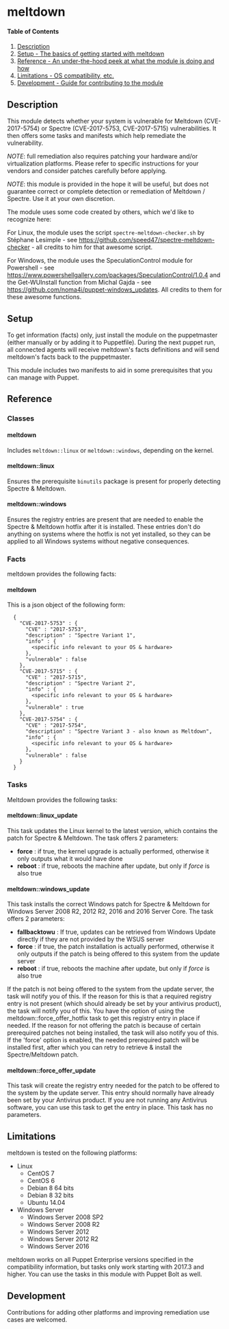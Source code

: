 
# meltdown

#### Table of Contents

1. [Description](#description)
2. [Setup - The basics of getting started with meltdown](#setup)
4. [Reference - An under-the-hood peek at what the module is doing and how](#reference)
5. [Limitations - OS compatibility, etc.](#limitations)
6. [Development - Guide for contributing to the module](#development)

## Description

This module detects whether your system is vulnerable for Meltdown (CVE-2017-5754) or Spectre (CVE-2017-5753, CVE-2017-5715) vulnerabilities. It then offers some tasks and manifests which help remediate the vulnerability. 

*NOTE*: full remediation also requires patching your hardware and/or virtualization platforms. Please refer to specific instructions for your vendors and consider patches carefully before applying.

*NOTE*: this module is provided in the hope it will be useful, but does not guarantee correct or complete detection or remediation of Meltdown / Spectre. Use it at your own discretion.

The module uses some code created by others, which we'd like to recognize here:

For Linux, the module uses the script ``spectre-meltdown-checker.sh`` by Stéphane Lesimple - see https://github.com/speed47/spectre-meltdown-checker - all credits to him for that awesome script.

For Windows, the module uses the SpeculationControl module for Powershell - see https://www.powershellgallery.com/packages/SpeculationControl/1.0.4 and the Get-WUInstall function from Michal Gajda - see https://github.com/noma4i/puppet-windows_updates. All credits to them for these awesome functions.

## Setup

To get information (facts) only, just install the module on the puppetmaster (either manually or by adding it to Puppetfile). During the next puppet run, all connected agents will receive meltdown's facts definitions and will send meltdown's facts back to the puppetmaster.

This module includes two manifests to aid in some prerequisites that you can manage with Puppet.

## Reference

### Classes

#### meltdown

Includes `meltdown::linux` or `meltdown::windows`, depending on the kernel.

#### meltdown::linux

Ensures the prerequisite ``binutils`` package is present for properly detecting Spectre & Meltdown.

#### meltdown::windows

Ensures the registry entries are present that are needed to enable the Spectre & Meltdown hotfix after it is installed. These entries don't do anything on systems where the hotfix is not yet installed, so they can be applied to all Windows systems without negative consequences.

### Facts

meltdown provides the following facts:

#### meltdown

This is a json object of the following form:
```
  {
    "CVE-2017-5753" : {
      "CVE" : "2017-5753",
      "description" : "Spectre Variant 1",
      "info" : {
        <specific info relevant to your OS & hardware>
      },
      "vulnerable" : false
    },
    "CVE-2017-5715" : {
      "CVE" : "2017-5715",
      "description" : "Spectre Variant 2",
      "info" : {
        <specific info relevant to your OS & hardware>
      },
      "vulnerable" : true
    },
    "CVE-2017-5754" : {
      "CVE" : "2017-5754",
      "description" : "Spectre Variant 3 - also known as Meltdown",
      "info" : {
        <specific info relevant to your OS & hardware>
      },
      "vulnerable" : false
    }
  }
```

### Tasks

Meltdown provides the following tasks:

#### meltdown::linux_update

This task updates the Linux kernel to the latest version, which contains the patch for Spectre & Meltdown. The task offers 2 parameters:

* **force**  : if true, the kernel upgrade is actually performed, otherwise it only outputs what it would have done
* **reboot** : if true, reboots the machine after update, but only if *force* is also true

#### meltdown::windows_update

This task installs the correct Windows patch for Spectre & Meltdown for Windows Server 2008 R2, 2012 R2, 2016 and 2016 Server Core. The task offers 2 parameters:

* **fallbacktowu**  : If true, updates can be retrieved from Windows Update directly if they are not provided by the WSUS server 
* **force**  : if true, the patch installation is actually performed, otherwise it only outputs if the patch is being offered to this system from the update server
* **reboot** : if true, reboots the machine after update, but only if *force* is also true

If the patch is not being offered to the system from the update server, the task will notify you of this. If the reason for this is that a required registry entry is not present (which should already be set by your antivirus product), the task will notify you of this. You have the option of using the meltdown::force_offer_hotfix task to get this registry entry in place if needed. If the reason for not offering the patch is because of certain prerequired patches not being installed, the task will also notify you of this. If the 'force' option is enabled, the needed prerequired patch will be installed first, after which you can retry to retrieve & install the Spectre/Meltdown patch.

#### meltdown::force_offer_update

This task will create the registry entry needed for the patch to be offered to the system by the update server. This entry should normally have already been set by your Antivirus product. If you are not running any Antivirus software, you can use this task to get the entry in place.
This task has no parameters.

## Limitations

meltdown is tested on the following platforms:

* Linux
  * CentOS 7
  * CentOS 6
  * Debian 8 64 bits
  * Debian 8 32 bits
  * Ubuntu 14.04
* Windows Server
  * Windows Server 2008 SP2
  * Windows Server 2008 R2
  * Windows Server 2012
  * Windows Server 2012 R2
  * Windows Server 2016

meltdown works on all Puppet Enterprise versions specified in the compatibility information, but tasks only work starting with 2017.3 and higher. You can use the tasks in this module with Puppet Bolt as well.

## Development

Contributions for adding other platforms and improving remediation use cases are welcomed.
